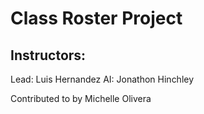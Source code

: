 # Class Roster Project

## Instructors:
Lead: Luis Hernandez
AI: Jonathon Hinchley

Contributed to by Michelle Olivera
